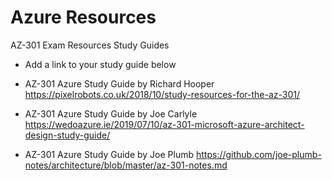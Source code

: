 # Azure Resources
AZ-301 Exam Resources Study Guides

* Add a link to your study guide below 


* AZ-301 Azure Study Guide by Richard Hooper
https://pixelrobots.co.uk/2018/10/study-resources-for-the-az-301/

* AZ-301 Azure Study Guide by Joe Carlyle
https://wedoazure.ie/2019/07/10/az-301-microsoft-azure-architect-design-study-guide/

* AZ-301 Azure Study Guide by Joe Plumb
https://github.com/joe-plumb-notes/architecture/blob/master/az-301-notes.md
